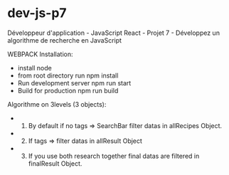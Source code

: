 # dev-js-p7
Développeur d'application - JavaScript React - Projet 7 - Développez un algorithme de recherche en JavaScript

WEBPACK
Installation:
- install node
- from root directory run npm install
- Run development server npm run start
- Build for production npm run build

Algorithme on 3levels (3 objects):
- 1. By default if no tags => SearchBar filter datas in allRecipes Object.
- 2. If tags => filter datas in allResult Object
- 3. If you use both research together final datas are filtered in finalResult Object.
